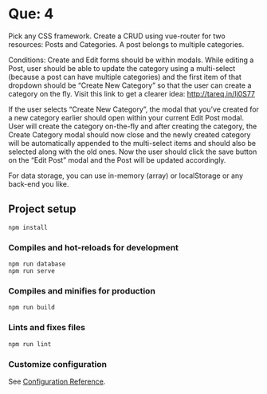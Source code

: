 # Que: 4

Pick any CSS framework. Create a CRUD using vue-router for two resources: Posts and Categories. A post belongs to multiple categories.

Conditions: Create and Edit forms should be within modals. While editing a Post, user should be able to update the category using a multi-select (because a post can have multiple categories) and the first item of that dropdown should be “Create New Category” so that the user can create a category on the fly. Visit this link to get a clearer idea: http://tareq.in/Ij0S77

If the user selects “Create New Category”, the modal that you’ve created for a new category earlier should open within your current Edit Post modal. User will create the category on-the-fly and after creating the category, the Create Category modal should now close and the newly created category will be automatically appended to the multi-select items and should also be selected along with the old ones. Now the user should click the save button on the “Edit Post” modal and the Post will be updated accordingly.

For data storage, you can use in-memory (array) or localStorage or any back-end you like.

## Project setup

```
npm install
```

### Compiles and hot-reloads for development

```
npm run database
npm run serve
```

### Compiles and minifies for production

```
npm run build
```

### Lints and fixes files

```
npm run lint
```

### Customize configuration

See [Configuration Reference](https://cli.vuejs.org/config/).
